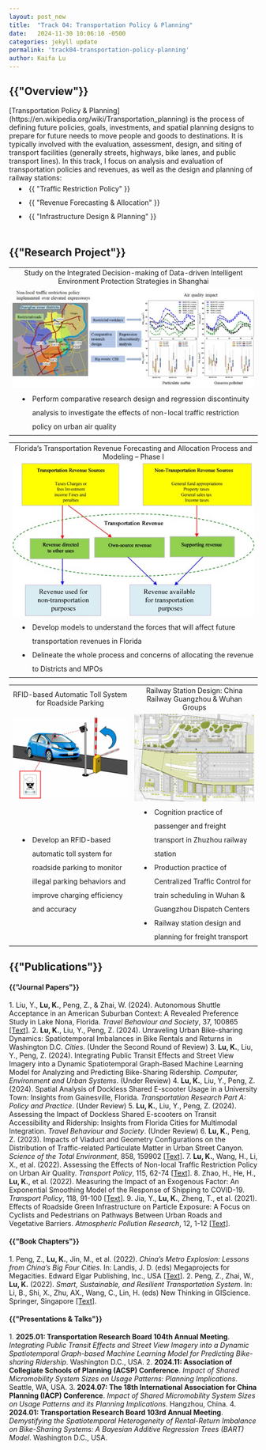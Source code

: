 ```yaml
---
layout: post_new
title:  "Track 04: Transportation Policy & Planning"
date:   2024-11-30 10:06:10 -0500
categories: jekyll update
permalink: 'track04-transportation-policy-planning'
author: Kaifa Lu
---
```


<h2>{{"Overview"}}</h2>
<style>
      li {
        padding-left: 40px;
        line-height: 2;
        text-indent: -20px;
      }
    </style>
[Transportation Policy & Planning](https://en.wikipedia.org/wiki/Transportation_planning) is the process of defining future policies, goals, investments, and spatial planning designs to prepare for future needs to move people and goods to destinations. It is typically involved with the evaluation, assessment, design, and siting of transport facilities (generally streets, highways, bike lanes, and public transport lines). In this track, I focus on analysis and evaluation of transportation policies and revenues, as well as the design and planning of railway stations:
<li>{{ "Traffic Restriction Policy" }}</li>
<li>{{ "Revenue Forecasting & Allocation" }}</li>
<li>{{ "Infrastructure Design & Planning" }}</li>
<br>
<h2>{{"Research Project"}}</h2>
<table style="margin-left: auto; margin-right: auto;">
  <tr style=" text-align: center;">
    <td>Study on the Integrated Decision-making of Data-driven Intelligent Environment Protection Strategies in Shanghai</td>
  </tr>
  <tr style=" text-align: center;">
    <td><img src="assets/Track 04_Project01.jpg"></td>
  </tr>
  <tr style=" text-align: left;">
    <td><li>Perform comparative research design and regression discontinuity analysis to investigate the effects of non-local traffic restriction policy on urban air quality</li></td>
  </tr>
 </table>
 <table style="margin-left: auto; margin-right: auto;">
  <tr style=" text-align: center;">
    <td>Florida’s Transportation Revenue Forecasting and Allocation Process and Modeling – Phase I</td>
  </tr>
  <tr style=" text-align: center;">
    <td><img src="assets/Track 04_Project02.jpg"></td>
  </tr>
  <tr style=" text-align: left;">
    <td>
      <li>Develop models to understand the forces that will affect future transportation revenues in Florida</li>
      <li>Delineate the whole process and concerns of allocating the revenue to Districts and MPOs</li> 
    </td>
  </tr>
 </table>
 <table style="margin-left: auto; margin-right: auto;">
  <tr style=" text-align: center;">
    <td>RFID-based Automatic Toll System for Roadside Parking</td>
    <td>Railway Station Design: China Railway Guangzhou & Wuhan Groups</td>
  </tr>
  <tr style=" text-align: center;">
    <td><img src="assets/Track 04_Project03.jpg"></td>
    <td><img src="assets/Track 04_Project04.jpg"></td>
  </tr>
  <tr style=" text-align: left;">
    <td>
      <li>Develop an RFID-based automatic toll system for roadside parking to monitor illegal parking behaviors and improve charging efficiency and accuracy</li>
    </td>
    <td>
      <li>Cognition practice of passenger and freight transport in Zhuzhou railway station</li>
      <li>Production practice of Centralized Traffic Control for train scheduling in Wuhan & Guangzhou Dispatch Centers</li>
      <li>Railway station design and planning for freight transport</li>
    </td>
  </tr>
 </table>
<h2>{{"Publications"}}</h2>
<h4>{{"Journal Papers"}}</h4>
1. Liu, Y., <b>Lu, K.</b>, Peng, Z., & Zhai, W. (2024). Autonomous Shuttle Acceptance in an American Suburban Context: A Revealed Preference Study in Lake Nona, Florida. <em>Travel Behaviour and Society</em>, 37, 100865 <a href="https://doi.org/10.1016/j.tbs.2024.100865">[Text]</a>.
2. <b>Lu, K.</b>, Liu, Y., Peng, Z. (2024). Unraveling Urban Bike-sharing Dynamics: Spatiotemporal Imbalances in Bike Rentals and Returns in Washington D.C. <em>Cities</em>. (Under the Second Round of Review)
3. <b>Lu, K.</b>, Liu, Y., Peng, Z. (2024). Integrating Public Transit Effects and Street View Imagery into a Dynamic Spatiotemporal Graph-Based Machine Learning Model for Analyzing and Predicting Bike-Sharing Ridership. <em>Computer, Environment and Urban Systems</em>. (Under Review)
4. <b>Lu, K.</b>, Liu, Y., Peng, Z. (2024). Spatial Analysis of Dockless Shared E-scooter Usage in a University Town: Insights from Gainesville, Florida. <em>Transportation Research Part A: Policy and Practice</em>. (Under Review)
5. <b>Lu, K.</b>, Liu, Y., Peng, Z. (2024). Assessing the Impact of Dockless Shared E-scooters on Transit Accessibility and Ridership: Insights from Florida Cities for Multimodal Integration. <em>Travel Behaviour and Society</em>. (Under Review)
6. <b>Lu, K.</b>, Peng, Z. (2023). Impacts of Viaduct and Geometry Configurations on the Distribution of Traffic-related Particulate Matter in Urban Street Canyon. <em>Science of the Total Environment</em>, 858, 159902 <a href="https://doi.org/10.1016/j.scitotenv.2022.159902">[Text]</a>.
7. <b>Lu, K.</b>, Wang, H., Li, X., et al. (2022). Assessing the Effects of Non-local Traffic Restriction Policy on Urban Air Quality. <em>Transport Policy</em>, 115, 62-74 <a href="https://doi.org/10.1016/j.tranpol.2021.11.005">[Text]</a>.
8. Zhao, H., He, H., <b>Lu, K.</b>, et al. (2022). Measuring the Impact of an Exogenous Factor: An Exponential Smoothing Model of the Response of Shipping to COVID-19. <em>Transport Policy</em>, 118, 91-100 <a href="https://doi.org/10.1016/j.tranpol.2022.01.015">[Text]</a>.
9. Jia, Y., <b>Lu, K.</b>, Zheng, T., et al. (2021). Effects of Roadside Green Infrastructure on Particle Exposure: A Focus on Cyclists and Pedestrians on Pathways Between Urban Roads and Vegetative Barriers. <em>Atmospheric Pollution Research</em>, 12, 1-12 <a href="https://doi.org/10.1016/j.apr.2021.01.017">[Text]</a>.
<br>
<h4>{{"Book Chapters"}}</h4>
1. Peng, Z., <b>Lu, K.</b>, Jin, M., et al. (2022). <em>China’s Metro Explosion: Lessons from China’s Big Four Cities</em>. In: Landis, J. D. (eds) Megaprojects for Megacities. Edward Elgar Publishing, Inc., USA <a href="http://dx.doi.org/10.4337/9781803920634">[Text]</a>.
2. Peng, Z., Zhai, W., <b>Lu, K.</b> (2022). <em>Smart, Sustainable, and Resilient Transportation System</em>. In: Li, B., Shi, X., Zhu, AX., Wang, C., Lin, H. (eds) New Thinking in GIScience. Springer, Singapore <a href="https://doi.org/10.1007/978-981-19-3816-0_34">[Text]</a>.
<h4>{{"Presentations & Talks"}}</h4>
1. <b>2025.01: Transportation Research Board 104th Annual Meeting</b>. <em>Integrating Public Transit Effects and Street View Imagery into a Dynamic Spatiotemporal Graph-based Machine Learning Model for Predicting Bike-sharing Ridership</em>. Washington D.C., USA.
2. <b>2024.11: Association of Collegiate Schools of Planning (ACSP) Conference</b>. <em>Impact of Shared Micromobility System Sizes on Usage Patterns: Planning Implications</em>. Seattle, WA, USA.
3. <b>2024.07: The 18th International Association for China Planning (IACP) Conference</b>. <em>Impact of Shared Micromobility System Sizes on Usage Patterns and its Planning Implications</em>. Hangzhou, China.
4. <b>2024.01: Transportation Research Board 103rd Annual Meeting</b>. <em>Demystifying the Spatiotemporal Heterogeneity of Rental-Return Imbalance on Bike-Sharing Systems: A Bayesian Additive Regression Trees (BART) Model</em>. Washington D.C., USA.
<br>
